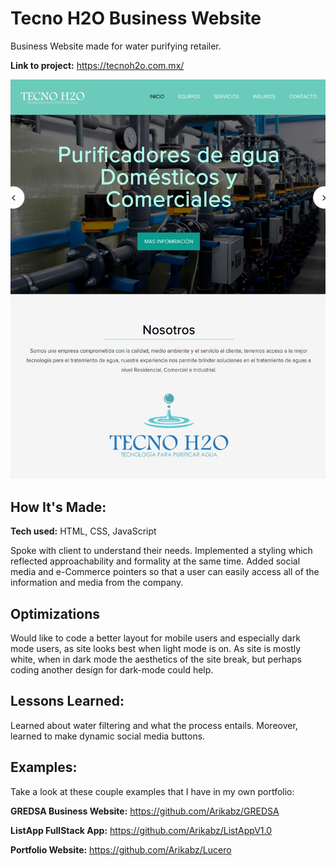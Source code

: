 # Tecno H2O Business Website
Business Website made for water purifying retailer.

**Link to project:** https://tecnoh2o.com.mx/

![alt tag](./agua.webp)

## How It's Made:

**Tech used:** HTML, CSS, JavaScript 

Spoke with client to understand their needs. Implemented a styling which reflected approachability and formality at the same time. Added social media and e-Commerce pointers so that a user can easily access all of the information and media from the company. 

## Optimizations

Would like to code a better layout for mobile users and especially dark mode users, as site looks best when light mode is on. As site is mostly white, when in dark mode the aesthetics of the site break, but perhaps coding another design for dark-mode could help.

## Lessons Learned:

Learned about water filtering and what the process entails. Moreover, learned to make dynamic social media buttons.

## Examples:
Take a look at these couple examples that I have in my own portfolio:

**GREDSA Business Website:** https://github.com/Arikabz/GREDSA

**ListApp FullStack App:** https://github.com/Arikabz/ListAppV1.0

**Portfolio Website:** https://github.com/Arikabz/Lucero



